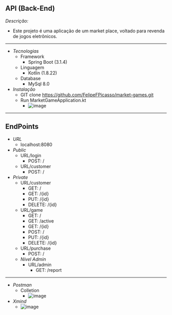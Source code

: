 ## API (Back-End)
*Descrição:*
- Este projeto é uma aplicação de um market place, voltado para revenda de jogos eletrônicos.
---
- *Tecnologias*
    - Framework
        - Spring Boot (3.1.4)
    - Linguagem
        - Kotlin (1.8.22)
    - Database
        - MySql 8.0
- *Instalação*
  - GIT clone https://github.com/FelipeFPicasso/market-games.git
  - Run MarketGameApplication.kt
    - ![image](https://github.com/FelipeFPicasso/market-games/assets/127898269/f34151fb-c668-4171-a4f2-14a85225d575)
---
## EndPoints
- *URL*
  - localhost:8080
- *Public*
  - URL/login
    - POST: /
  - URL/customer
    - POST: /
- *Private*
  - URL/customer
    - GET: /
    - GET: /{id}
    - PUT: /{id}
    - DELETE: /{id}
  - URL/game
    - GET: /
    - GET: /active
    - GET: /{id}
    - POST: /
    - PUT: /{id}
    - DELETE: /{id}
  - URL/purchase
    - POST: /
  - *Nível Admin*
    - URL/admin
      - GET: /report
---
- *Postman*
  - Colletion
    - ![image](https://github.com/FelipeFPicasso/market-games/assets/127898269/29e46d2d-e951-4471-9c59-c349916d1d3e)
- *Xmind*
  - ![image](https://github.com/FelipeFPicasso/market-games/assets/127898269/1f7d0374-b7e4-4041-a21f-f98f4170ba75)




    







